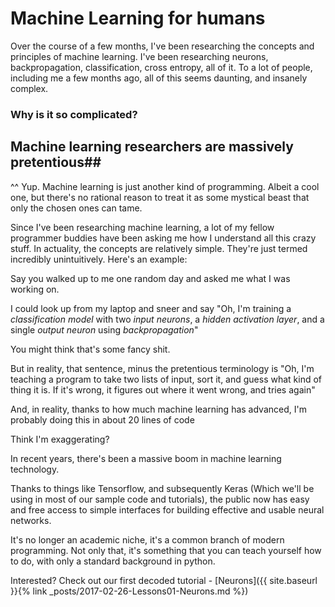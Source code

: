 
# Machine Learning for humans

Over the course of a few months, I've been researching the concepts and principles of machine learning. I've been researching neurons, backpropagation, classification, cross entropy, all of it. To a lot of people, including me a few months ago, all of this seems daunting, and insanely complex.

### Why is it so complicated?

## Machine learning researchers are massively pretentious##

^^ Yup. Machine learning is just another kind of programming. Albeit a cool one, but there's no rational reason to treat it as some mystical beast that only the chosen ones can tame.

Since I've been researching machine learning, a lot of my fellow programmer buddies have been asking me how I understand all this crazy stuff. In actuality, the concepts are relatively simple. They're just termed incredibly unintuitively. Here's an example:

Say you walked up to me one random day and asked me what I was working on.

I could look up from my laptop and sneer and say "Oh, I'm training a *classification model* with two *input neurons*, a *hidden activation layer*, and a single *output neuron* using *backpropagation*"

You might think that's some fancy shit.

But in reality, that sentence, minus the pretentious terminology is "Oh, I'm teaching a program to take two lists of input, sort it, and guess what kind of thing it is. If it's wrong, it figures out where it went wrong, and tries again"

And, in reality, thanks to how much machine learning has advanced, I'm probably doing this in about 20 lines of code

Think I'm exaggerating?

In recent years, there's been a massive boom in machine learning technology.

Thanks to things like Tensorflow, and subsequently Keras (Which we'll be using in most of our sample code and tutorials), the public now has easy and free access to simple interfaces for building effective and usable neural networks.

It's no longer an academic niche, it's a common branch of modern programming. Not only that, it's something that you can teach yourself how to do, with only a standard background in python.

Interested? Check out our first decoded tutorial - [Neurons]({{ site.baseurl }}{% link _posts/2017-02-26-Lessons01-Neurons.md %})
